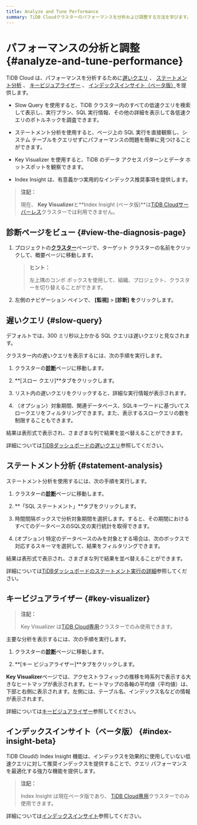 ```yaml
---
title: Analyze and Tune Performance
summary: TiDB Cloudクラスターのパフォーマンスを分析および調整する方法を学びます。
---
```


# パフォーマンスの分析と調整 {#analyze-and-tune-performance}

TiDB Cloud は、パフォーマンスを分析するために[遅いクエリ](#slow-query) 、 [ステートメント分析](#statement-analysis) 、 [キービジュアライザー](#key-visualizer) 、 [インデックスインサイト（ベータ版）](#index-insight-beta)を提供します。

-   Slow Query を使用すると、TiDB クラスター内のすべての低速クエリを検索して表示し、実行プラン、SQL 実行情報、その他の詳細を表示して各低速クエリのボトルネックを調査できます。

-   ステートメント分析を使用すると、ページ上の SQL 実行を直接観察し、システム テーブルをクエリせずにパフォーマンスの問題を簡単に見つけることができます。

-   Key Visualizer を使用すると、TiDB のデータ アクセス パターンとデータ ホットスポットを観察できます。

-   Index Insight は、有意義かつ実用的なインデックス推奨事項を提供します。

> **注記：**
>
> 現在、 **Key Visualizer**と**Index Insight (ベータ版)**は[TiDB Cloudサーバーレス](/tidb-cloud/select-cluster-tier.md#tidb-cloud-serverless)クラスターでは利用できません。

## 診断ページをビュー {#view-the-diagnosis-page}

1.  プロジェクトの[**クラスター**](https://tidbcloud.com/project/clusters)ページで、ターゲット クラスターの名前をクリックして、概要ページに移動します。

    > **ヒント：**
    >
    > 左上隅のコンボ ボックスを使用して、組織、プロジェクト、クラスターを切り替えることができます。

2.  左側のナビゲーション ペインで、 **[監視]** &gt; **[診断] を**クリックします。

## 遅いクエリ {#slow-query}

デフォルトでは、300 ミリ秒以上かかる SQL クエリは遅いクエリと見なされます。

クラスター内の遅いクエリを表示するには、次の手順を実行します。

1.  クラスターの[**診断**](#view-the-diagnosis-page)ページに移動します。

2.  **[スロー クエリ]**タブをクリックします。

3.  リスト内の遅いクエリをクリックすると、詳細な実行情報が表示されます。

4.  （オプション）対象期間、関連データベース、SQLキーワードに基づいてスロークエリをフィルタリングできます。また、表示するスロークエリの数を制限することもできます。

結果は表形式で表示され、さまざまな列で結果を並べ替えることができます。

詳細については[TiDBダッシュボードの遅いクエリ](https://docs.pingcap.com/tidb/stable/dashboard-slow-query)参照してください。

## ステートメント分析 {#statement-analysis}

ステートメント分析を使用するには、次の手順を実行します。

1.  クラスターの[**診断**](#view-the-diagnosis-page)ページに移動します。

2.  **「SQL ステートメント」**タブをクリックします。

3.  時間間隔ボックスで分析対象期間を選択します。すると、その期間におけるすべてのデータベースのSQL文の実行統計を取得できます。

4.  (オプション) 特定のデータベースのみを対象とする場合は、次のボックスで対応するスキーマを選択して、結果をフィルタリングできます。

結果は表形式で表示され、さまざまな列で結果を並べ替えることができます。

詳細については[TiDBダッシュボードのステートメント実行の詳細](https://docs.pingcap.com/tidb/stable/dashboard-statement-details)参照してください。

## キービジュアライザー {#key-visualizer}

> **注記：**
>
> Key Visualizer は[TiDB Cloud専用](/tidb-cloud/select-cluster-tier.md#tidb-cloud-dedicated)クラスターでのみ使用できます。

主要な分析を表示するには、次の手順を実行します。

1.  クラスターの[**診断**](#view-the-diagnosis-page)ページに移動します。

2.  **[キー ビジュアライザー]**タブをクリックします。

**Key Visualizer**ページでは、アクセストラフィックの推移を時系列で表示する大きなヒートマップが表示されます。ヒートマップの各軸の平均値（平均値）は、下部と右側に表示されます。左側には、テーブル名、インデックス名などの情報が表示されます。

詳細については[キービジュアライザー](https://docs.pingcap.com/tidb/stable/dashboard-key-visualizer)参照してください。

## インデックスインサイト（ベータ版） {#index-insight-beta}

TiDB Cloudの Index Insight 機能は、インデックスを効果的に使用していない低速クエリに対して推奨インデックスを提供することで、クエリ パフォーマンスを最適化する強力な機能を提供します。

> **注記：**
>
> Index Insight は現在ベータ版であり、 [TiDB Cloud専用](/tidb-cloud/select-cluster-tier.md#tidb-cloud-dedicated)クラスターでのみ使用できます。

詳細については[インデックスインサイト](/tidb-cloud/index-insight.md)参照してください。
